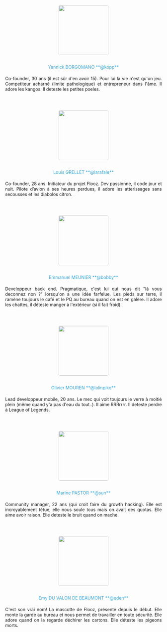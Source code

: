 <style>
.teamer { text-align: center; }
.teamer img { border-radius: 4px; margin: 10px; }
.teamer .info { text-align: justify; margin-bottom: 50px; }
.teamer .name { text-align: center; margin: 20px 0; color: #39A8E2; }
</style>

<div class="row">

  <div class="col-md-6 col-xs-12">
    <div class="teamer">
      <img width="160px" src="/shared/img/male.png"\>
      <div class="info">
      <div class="name">
        Yannick BORGOMANO **@kopp**
      </div>
      Co-founder, 30 ans (il est sûr d'en avoir 15). Pour lui la vie n'est qu'un jeu. Competiteur acharné (limite pathologique) et entrepreneur dans l'âme. Il adore les kangos. Il deteste les petites poeles. 
      </div>
    </div>
  </div>

  <div class="col-md-6 col-xs-12">
    <div class="teamer">
      <img width="160px" src="/shared/img/male.png"\>
      <div class="info">
      <div class="name">
        Louis GRELLET **@larafale**
      </div>
      Co-founder, 28 ans. Initiateur du projet Flooz. Dev passionné, il code jour et nuit. Pilote d’avion à ses heures perdues, il adore les atterissages sans secousses et les diabolos citron.
      </div>
    </div>
  </div>

</div>
<div class="row">

  <div class="col-md-6 col-xs-12">
    <div class="teamer">
      <img width="160px" src="/shared/img/male.png"\>
      <div class="info">
      <div class="name">
        Emmanuel MEUNIER **@bobby**
      </div>
      Developpeur back end. Pragmatique, c'est lui qui nous dit "là vous deconnez non ?" lorsqu'on a une idée farfelue. Les pieds sur terre, il ramène toujours le café et le PQ au bureau quand on est en galère. Il adore les chattes, il déteste manger à l'extérieur (si il fait froid).
      </div>
    </div>
  </div>

  <div class="col-md-6 col-xs-12">
    <div class="teamer">
      <img width="160px" src="/shared/img/male.png"\>
      <div class="info">
      <div class="name">
        Olivier MOUREN **@lolinpiko**
      </div>
      Lead developpeur mobile, 20 ans. Le mec qui voit toujours le verre à moitié plein (même quand y'a pas d'eau du tout..). Il aime RRRrrrr. Il deteste perdre à League of Legends.
      </div>
    </div>
  </div>

</div>
<div class="row">

  <div class="col-md-6 col-xs-12">
    <div class="teamer">
      <img width="160px" src="/shared/img/female.png"\>
      <div class="info">
      <div class="name">
        Marine PASTOR **@sun**
      </div>
      Community manager, 22 ans (qui croit faire du growth hacking). Elle est incroyablement tétue, elle nous soule tous mais on avait des quotas. Elle aime avoir raison. Elle deteste le bruit quand on mache. 
      </div>
    </div>
  </div>

  <div class="col-md-6 col-xs-12">
    <div class="teamer">
      <img width="160px" src="/shared/img/female.png"\>
      <div class="info">
      <div class="name">
        Emy DU VALON DE BEAUMONT **@eden**
      </div>
      C'est son vrai nom! La mascotte de Flooz, présente depuis le début. Elle monte la garde au bureau et nous permet de travailler en toute sécurité. Elle adore quand on la regarde déchirer les cartons. Elle déteste les pigeons morts.
      </div>
    </div>
  </div>

</div>

